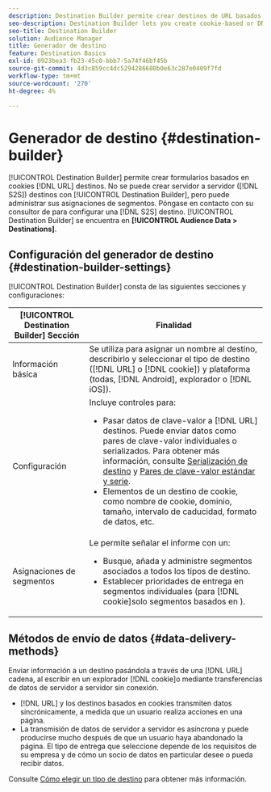 ```yaml
---
description: Destination Builder permite crear destinos de URL basados en cookies o DNL. No puede crear destinos de servidor a servidor (S2S) con Destination Builder, pero puede administrar sus asignaciones de segmentos. Póngase en contacto con su consultor de para configurar un destino S2S. El Generador de destinos se encuentra en Datos de audiencia > Destinos.
seo-description: Destination Builder lets you create cookie-based or DNL URL destinations. You cannot create server-to-server (S2S) destinations with Destination Builder, but you can manage their segment mappings. Contact your consultant to set up a S2S destination. Destination Builder is located in Audience Data > Destinations.
seo-title: Destination Builder
solution: Audience Manager
title: Generador de destino
feature: Destination Basics
exl-id: 0923bea3-fb23-45c0-bbb7-5a74f46bf45b
source-git-commit: 4d3c859cc4dc5294286680b0e63c287e0409f7fd
workflow-type: tm+mt
source-wordcount: '270'
ht-degree: 4%

---
```


# Generador de destino {#destination-builder}

[!UICONTROL Destination Builder] permite crear formularios basados en cookies [!DNL URL] destinos. No se puede crear servidor a servidor ([!DNL S2S]) destinos con [!UICONTROL Destination Builder], pero puede administrar sus asignaciones de segmentos. Póngase en contacto con su consultor de para configurar una [!DNL S2S] destino. [!UICONTROL Destination Builder] se encuentra en **[!UICONTROL Audience Data > Destinations]**.

## Configuración del generador de destino {#destination-builder-settings}

<!-- destination-builder.xml -->

[!UICONTROL Destination Builder] consta de las siguientes secciones y configuraciones:

| [!UICONTROL Destination Builder] Sección | Finalidad |
|--- |--- |
| Información básica | Se utiliza para asignar un nombre al destino, describirlo y seleccionar el tipo de destino ([!DNL URL] o [!DNL cookie]) y plataforma (todas, [!DNL Android], explorador o [!DNL iOS]). |
| Configuración | Incluye controles para: <br/><ul><li>Pasar datos de clave-valor a [!DNL URL] destinos. Puede enviar datos como pares de clave-valor individuales o serializados. Para obtener más información, consulte [Serialización de destino](../../features/destinations/key-value-pairs.md#destination-serialized) y [Pares de clave-valor estándar y serie](../../features/destinations/key-value-pairs.md). </li><li>Elementos de un destino de cookie, como nombre de cookie, dominio, tamaño, intervalo de caducidad, formato de datos, etc.</li></ul> |
| Asignaciones de segmentos | Le permite señalar el informe con un: <br/><ul><li>Busque, añada y administre segmentos asociados a todos los tipos de destino. </li><li>Establecer prioridades de entrega en segmentos individuales (para [!DNL cookie]solo segmentos basados en ).</li></ul> |

## Métodos de envío de datos {#data-delivery-methods}

Enviar información a un destino pasándola a través de una [!DNL URL] cadena, al escribir en un explorador [!DNL cookie]o mediante transferencias de datos de servidor a servidor sin conexión.

* [!DNL URL] y los destinos basados en cookies transmiten datos sincrónicamente, a medida que un usuario realiza acciones en una página.
* La transmisión de datos de servidor a servidor es asíncrona y puede producirse mucho después de que un usuario haya abandonado la página. El tipo de entrega que seleccione depende de los requisitos de su empresa y de cómo un socio de datos en particular desee o pueda recibir datos.

Consulte [Cómo elegir un tipo de destino](../../features/destinations/destinations.md) para obtener más información.
